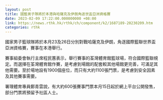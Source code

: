 ```yaml
---
layout: post
title: 國籃男子隊將於本港與哈薩克及伊朗角逐世盃亞洲資格賽
date: 2023-02-09 17:22:00.000000000 +08:00
link: https://news.rthk.hk/rthk/ch/component/k2/1687189-20230209.htm
categories: rthk
---
```


國家男子籃球隊將於本月23及26日分別對戰哈薩克及伊朗，角逐國際籃聯世界盃亞洲資格賽，賽事在本港舉行。

賽事組委會執行主席程民蕙表示，舉行賽事的荃灣體育館籃球場，符合國際籃聯規定。而選擇在荃灣體育館作賽，是考慮到場館的配套較其他場館更完善，可滿足其他需要。至於場地設有1900個座位，而只有大約1100張門票，是考慮到安全因素及其他賽事需要。

署理體育專員鄭青雲說，有大約600張賽事門票本月15日起於網上平台公開發售，部分門票將預留予社區人士。
